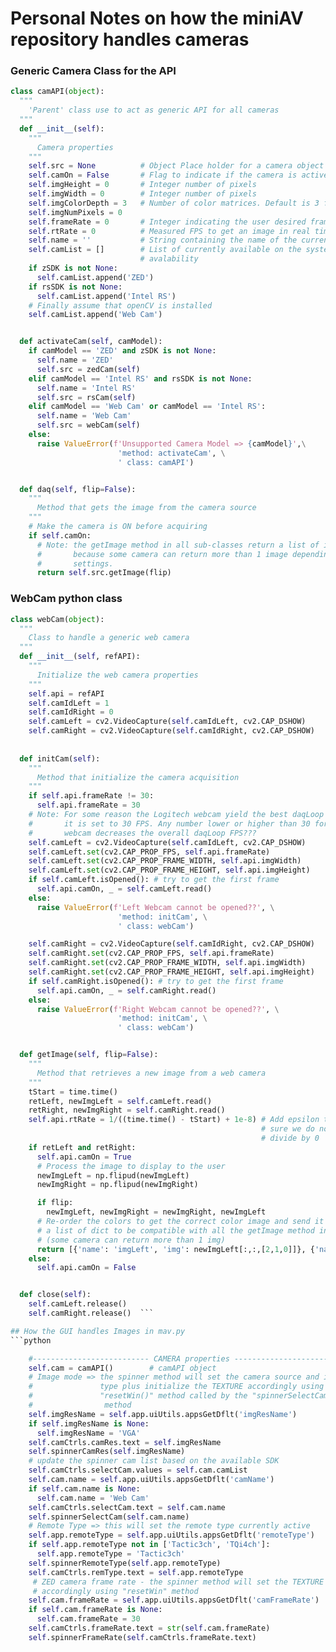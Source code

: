 # Personal Notes on how the miniAV repository handles cameras

### Generic Camera Class for the API
```python
class camAPI(object):
  """
    'Parent' class use to act as generic API for all cameras
  """
  def __init__(self):
    """
      Camera properties
    """
    self.src = None          # Object Place holder for a camera object
    self.camOn = False       # Flag to indicate if the camera is active or not
    self.imgHeight = 0       # Integer number of pixels
    self.imgWidth = 0        # Integer number of pixels
    self.imgColorDepth = 3   # Number of color matrices. Default is 3 for RGB
    self.imgNumPixels = 0
    self.frameRate = 0       # Integer indicating the user desired frame rate
    self.rtRate = 0          # Measured FPS to get an image in real time
    self.name = ''           # String containing the name of the currently selected/active camera
    self.camList = []        # List of currently available on the system based on the SDK
                             # avalability
    if zSDK is not None:
      self.camList.append('ZED')
    if rsSDK is not None:
      self.camList.append('Intel RS')
    # Finally assume that openCV is installed
    self.camList.append('Web Cam')


  def activateCam(self, camModel):
    if camModel == 'ZED' and zSDK is not None:
      self.name = 'ZED'
      self.src = zedCam(self)
    elif camModel == 'Intel RS' and rsSDK is not None:
      self.name = 'Intel RS'
      self.src = rsCam(self)
    elif camModel == 'Web Cam' or camModel == 'Intel RS':
      self.name = 'Web Cam'
      self.src = webCam(self)
    else:
      raise ValueError(f'Unsupported Camera Model => {camModel}',\
                        'method: activateCam', \
                        ' class: camAPI')


  def daq(self, flip=False):
    """
      Method that gets the image from the camera source
    """
    # Make the camera is ON before acquiring
    if self.camOn:
      # Note: the getImage method in all sub-classes return a list of image
      #       because some camera can return more than 1 image depending on the
      #       settings.
      return self.src.getImage(flip)

```

### WebCam python class
```python
class webCam(object):
  """
    Class to handle a generic web camera
  """
  def __init__(self, refAPI):
    """
      Initialize the web camera properties
    """ 
    self.api = refAPI
    self.camIdLeft = 1
    self.camIdRight = 0
    self.camLeft = cv2.VideoCapture(self.camIdLeft, cv2.CAP_DSHOW)
    self.camRight = cv2.VideoCapture(self.camIdRight, cv2.CAP_DSHOW)
 
 
  def initCam(self):
    """
      Method that initialize the camera acquisition
    """
    if self.api.frameRate != 30:
      self.api.frameRate = 30
    # Note: For some reason the Logitech webcam yield the best daqLoop FPS when
    #       it is set to 30 FPS. Any number lower or higher than 30 for the
    #       webcam decreases the overall daqLoop FPS???
    self.camLeft = cv2.VideoCapture(self.camIdLeft, cv2.CAP_DSHOW)
    self.camLeft.set(cv2.CAP_PROP_FPS, self.api.frameRate)
    self.camLeft.set(cv2.CAP_PROP_FRAME_WIDTH, self.api.imgWidth)
    self.camLeft.set(cv2.CAP_PROP_FRAME_HEIGHT, self.api.imgHeight)
    if self.camLeft.isOpened(): # try to get the first frame
      self.api.camOn, _ = self.camLeft.read()
    else:
      raise ValueError(f'Left Webcam cannot be opened??', \
                        'method: initCam', \
                        ' class: webCam')

    self.camRight = cv2.VideoCapture(self.camIdRight, cv2.CAP_DSHOW)
    self.camRight.set(cv2.CAP_PROP_FPS, self.api.frameRate)
    self.camRight.set(cv2.CAP_PROP_FRAME_WIDTH, self.api.imgWidth)
    self.camRight.set(cv2.CAP_PROP_FRAME_HEIGHT, self.api.imgHeight)
    if self.camRight.isOpened(): # try to get the first frame
      self.api.camOn, _ = self.camRight.read()
    else:
      raise ValueError(f'Right Webcam cannot be opened??', \
                        'method: initCam', \
                        ' class: webCam')


  def getImage(self, flip=False):
    """
      Method that retrieves a new image from a web camera
    """
    tStart = time.time()   
    retLeft, newImgLeft = self.camLeft.read()
    retRight, newImgRight = self.camRight.read()
    self.api.rtRate = 1/((time.time() - tStart) + 1e-8) # Add epsilon to make
                                                        # sure we do not get
                                                        # divide by 0
    if retLeft and retRight:
      self.api.camOn = True 
      # Process the image to display to the user
      newImgLeft = np.flipud(newImgLeft)
      newImgRight = np.flipud(newImgRight)

      if flip:
        newImgLeft, newImgRight = newImgRight, newImgLeft
      # Re-order the colors to get the correct color image and send it back as
      # a list of dict to be compatible with all the getImage method in the API
      # (some camera can return more than 1 img)
      return [{'name': 'imgLeft', 'img': newImgLeft[:,:,[2,1,0]]}, {'name': 'imgRight', 'img': newImgRight[:,:,[2,1,0]]}]
    else:
      self.api.camOn = False 


  def close(self):
    self.camLeft.release()  
    self.camRight.release()  ```

## How the GUI handles Images in mav.py
```python

    #-------------------------- CAMERA properties -----------------------------#
    self.cam = camAPI()        # camAPI object
    # Image mode => the spinner method will set the camera source and image
    #               type plus initialize the TEXTURE accordingly using 
    #               "resetWin()" method called by the "spinnerSelectCam()"
    #                method
    self.imgResName = self.app.uiUtils.appsGetDflt('imgResName')
    if self.imgResName is None:
      self.imgResName = 'VGA'
    self.camCtrls.camRes.text = self.imgResName
    self.spinnerCamRes(self.imgResName)
    # update the spinner cam list based on the available SDK
    self.camCtrls.selectCam.values = self.cam.camList
    self.cam.name = self.app.uiUtils.appsGetDflt('camName')
    if self.cam.name is None:
      self.cam.name = 'Web Cam'
    self.camCtrls.selectCam.text = self.cam.name  
    self.spinnerSelectCam(self.cam.name)
    # Remote Type => this will set the remote type currently active 
    self.app.remoteType = self.app.uiUtils.appsGetDflt('remoteType')
    if self.app.remoteType not in ['Tactic3ch', 'TQi4ch']:
      self.app.remoteType = 'Tactic3ch'
    self.spinnerRemoteType(self.app.remoteType)
    self.camCtrls.remType.text = self.app.remoteType
     # ZED camera frame rate - the spinner method will set the TEXTURE
     # accordingly using "resetWin" method   
    self.cam.frameRate = self.app.uiUtils.appsGetDflt('camFrameRate')
    if self.cam.frameRate is None:
      self.cam.frameRate = 30
    self.camCtrls.frameRate.text = str(self.cam.frameRate)      
    self.spinnerFrameRate(self.camCtrls.frameRate.text)
```
